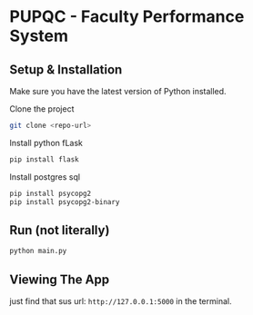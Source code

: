 # PUPQC - Faculty Performance System

## Setup & Installation

Make sure you have the latest version of Python installed.

Clone the project
```bash
git clone <repo-url>
```

Install python fLask

```bash
pip install flask
```
Install postgres sql

```bash
pip install psycopg2
pip install psycopg2-binary
```

## Run (not literally)

```bash
python main.py
```

## Viewing The App

just find that sus url: `http://127.0.0.1:5000`
in the terminal.
